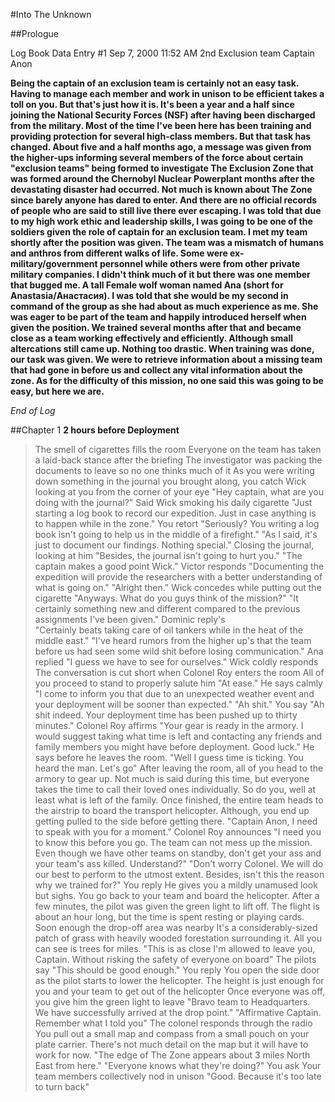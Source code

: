 #Into The Unknown

##Prologue

Log Book Data Entry #1
Sep 7, 2000
11:52 AM
2nd Exclusion team
Captain Anon

**Being the captain of an exclusion team is certainly not an easy task. Having to manage each member and work in unison to be efficient takes a toll on you. But that's just how it is. It's been a year and a half since joining the National Security Forces (NSF) after having been discharged from the military. Most of the time I've been here has been training and providing protection for several high-class members. But that task has changed. About five and a half months ago, a message was given from the higher-ups informing several members of the force about certain "exclusion teams" being formed to investigate The Exclusion Zone that was formed around the Chernobyl Nuclear Powerplant months after the devastating disaster had occurred. Not much is known about The Zone since barely anyone has dared to enter. And there are no official records of people who are said to still live there ever escaping. I was told that due to my high work ethic and leadership skills, I was going to be one of the soldiers given the role of captain for an exclusion team. I met my team shortly after the position was given. The team was a mismatch of humans and anthros from different walks of life. Some were ex-military/government personnel while others were from other private military companies. I didn't think much of it but there was one member that bugged me. A tall Female wolf woman named Ana (short for Anastasia/Анастасия). I was told that she would be my second in command of the group as she had about as much experience as me. She was eager to be part of the team and happily introduced herself when given the position. We trained several months after that and became close as a team working effectively and efficiently. Although small altercations still came up. Nothing too drastic. When training was done, our task was given. We were to retrieve information about a missing team that had gone in before us and collect any vital information about the zone. As for the difficulty of this mission, no one said this was going to be easy, but here we are.**

*End of Log*

##Chapter 1
**2 hours before Deployment**
>The smell of cigarettes fills the room
>Everyone on the team has taken a laid-back stance after the briefing
>The investigator was packing the documents to leave so no one thinks much of it
>As you were writing down something in the journal you brought along, you catch Wick looking at you from the corner of your eye
>"Hey captain, what are you doing with the journal?" Said Wick smoking his daily cigarette
>"Just starting a log book to record our expedition. Just in case anything is to happen while in the zone." You retort
>"Seriously? You writing a log book isn't going to help us in the middle of a firefight." 
>"As I said, it's just to document our findings. Nothing special."
>Closing the journal, looking at him "Besides, the journal isn't going to hurt you."
>"The captain makes a good point Wick." Victor responds "Documenting the expedition will provide the researchers with a better understanding of what is going on."
>"Alright then." Wick concedes while putting out the cigarette
>"Anyways. What do you guys think of the mission?"
>"It certainly something new and different compared to the previous assignments I've been given." Dominic reply's  
>"Certainly beats taking care of oil tankers while in the heat of the middle east."
>"I've heard rumors from the higher up's that the team before us had seen some wild shit before losing communication." Ana replied
>"I guess we have to see for ourselves." Wick coldly responds
>The conversation is cut short when Colonel Roy enters the room
>All of you proceed to stand to properly salute him
>"At ease." He says calmly "I come to inform you that due to an unexpected weather event and your deployment will be sooner than expected."
>"Ah shit." You say
>"Ah shit indeed. Your deployment time has been pushed up to thirty minutes." Colonel Roy affirms "Your gear is ready in the armory. I would suggest taking what time is left and contacting any friends and family members you might have before deployment. Good luck." He says before he leaves the room.
>"Well I guess time is ticking. You heard the man. Let's go"
>After leaving the room, all of you head to the armory to gear up. Not much is said during this time, but everyone takes the time to call their loved ones individually. So do you, well at least what is left of the family.
>Once finished, the entire team heads to the airstrip to board the transport helicopter. Although, you end up getting pulled to the side before getting there.
>"Captain Anon, I need to speak with you for a moment." Colonel Roy announces "I need you to know this before you go. The team can not mess up the mission. Even though we have other teams on standby, don't get your ass and your team's ass killed. Understand?"
>"Don't worry Colonel. We will do our best to perform to the utmost extent. Besides, isn't this the reason why we trained for?" You reply
>He gives you a mildly unamused look but sighs.
>You go back to your team and board the helicopter. 
>After a few minutes, the pilot was given the green light to lift off.
>The flight is about an hour long, but the time is spent resting or playing cards.
>Soon enough the drop-off area was nearby
>It's a considerably-sized patch of grass with heavily wooded forestation surrounding it. All you can see is trees for miles.
>"This is as close I'm allowed to leave you, Captain. Without risking the safety of everyone on board" The pilots say
>"This should be good enough." You reply
>You open the side door as the pilot starts to lower the helicopter. The height is just enough for you and your team to get out of the helicopter
>Once everyone was off, you give him the green light to leave
>"Bravo team to Headquarters. We have successfully arrived at the drop point."
>"Affirmative Captain. Remember what I told you" The colonel responds through the radio
>You pull out a small map and compass from a small pouch on your plate carrier. There's not much detail on the map but it will have to work for now.
>"The edge of The Zone appears about 3 miles North East from here." 
>"Everyone knows what they're doing?" You ask
>Your team members collectively nod in unison
>"Good. Because it's too late to turn back"